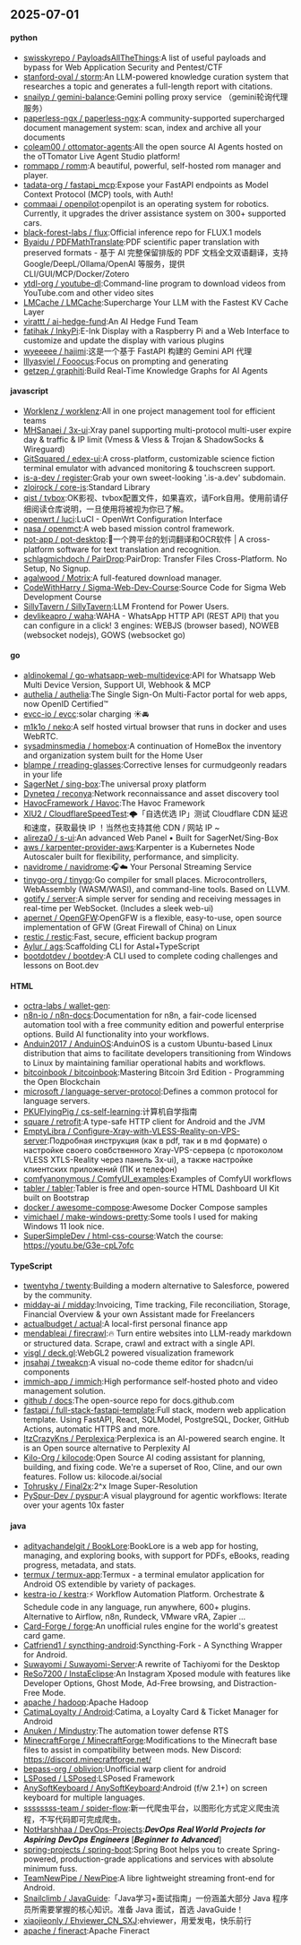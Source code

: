 ## 2025-07-01

#### python
* [swisskyrepo / PayloadsAllTheThings](https://github.com/swisskyrepo/PayloadsAllTheThings):A list of useful payloads and bypass for Web Application Security and Pentest/CTF
* [stanford-oval / storm](https://github.com/stanford-oval/storm):An LLM-powered knowledge curation system that researches a topic and generates a full-length report with citations.
* [snailyp / gemini-balance](https://github.com/snailyp/gemini-balance):Gemini polling proxy service （gemini轮询代理服务）
* [paperless-ngx / paperless-ngx](https://github.com/paperless-ngx/paperless-ngx):A community-supported supercharged document management system: scan, index and archive all your documents
* [coleam00 / ottomator-agents](https://github.com/coleam00/ottomator-agents):All the open source AI Agents hosted on the oTTomator Live Agent Studio platform!
* [rommapp / romm](https://github.com/rommapp/romm):A beautiful, powerful, self-hosted rom manager and player.
* [tadata-org / fastapi_mcp](https://github.com/tadata-org/fastapi_mcp):Expose your FastAPI endpoints as Model Context Protocol (MCP) tools, with Auth!
* [commaai / openpilot](https://github.com/commaai/openpilot):openpilot is an operating system for robotics. Currently, it upgrades the driver assistance system on 300+ supported cars.
* [black-forest-labs / flux](https://github.com/black-forest-labs/flux):Official inference repo for FLUX.1 models
* [Byaidu / PDFMathTranslate](https://github.com/Byaidu/PDFMathTranslate):PDF scientific paper translation with preserved formats - 基于 AI 完整保留排版的 PDF 文档全文双语翻译，支持 Google/DeepL/Ollama/OpenAI 等服务，提供 CLI/GUI/MCP/Docker/Zotero
* [ytdl-org / youtube-dl](https://github.com/ytdl-org/youtube-dl):Command-line program to download videos from YouTube.com and other video sites
* [LMCache / LMCache](https://github.com/LMCache/LMCache):Supercharge Your LLM with the Fastest KV Cache Layer
* [virattt / ai-hedge-fund](https://github.com/virattt/ai-hedge-fund):An AI Hedge Fund Team
* [fatihak / InkyPi](https://github.com/fatihak/InkyPi):E-Ink Display with a Raspberry Pi and a Web Interface to customize and update the display with various plugins
* [wyeeeee / hajimi](https://github.com/wyeeeee/hajimi):这是一个基于 FastAPI 构建的 Gemini API 代理
* [lllyasviel / Fooocus](https://github.com/lllyasviel/Fooocus):Focus on prompting and generating
* [getzep / graphiti](https://github.com/getzep/graphiti):Build Real-Time Knowledge Graphs for AI Agents

#### javascript
* [Worklenz / worklenz](https://github.com/Worklenz/worklenz):All in one project management tool for efficient teams
* [MHSanaei / 3x-ui](https://github.com/MHSanaei/3x-ui):Xray panel supporting multi-protocol multi-user expire day & traffic & IP limit (Vmess & Vless & Trojan & ShadowSocks & Wireguard)
* [GitSquared / edex-ui](https://github.com/GitSquared/edex-ui):A cross-platform, customizable science fiction terminal emulator with advanced monitoring & touchscreen support.
* [is-a-dev / register](https://github.com/is-a-dev/register):Grab your own sweet-looking '.is-a.dev' subdomain.
* [zloirock / core-js](https://github.com/zloirock/core-js):Standard Library
* [qist / tvbox](https://github.com/qist/tvbox):OK影视、tvbox配置文件，如果喜欢，请Fork自用。使用前请仔细阅读仓库说明，一旦使用将被视为你已了解。
* [openwrt / luci](https://github.com/openwrt/luci):LuCI - OpenWrt Configuration Interface
* [nasa / openmct](https://github.com/nasa/openmct):A web based mission control framework.
* [pot-app / pot-desktop](https://github.com/pot-app/pot-desktop):🌈一个跨平台的划词翻译和OCR软件 | A cross-platform software for text translation and recognition.
* [schlagmichdoch / PairDrop](https://github.com/schlagmichdoch/PairDrop):PairDrop: Transfer Files Cross-Platform. No Setup, No Signup.
* [agalwood / Motrix](https://github.com/agalwood/Motrix):A full-featured download manager.
* [CodeWithHarry / Sigma-Web-Dev-Course](https://github.com/CodeWithHarry/Sigma-Web-Dev-Course):Source Code for Sigma Web Development Course
* [SillyTavern / SillyTavern](https://github.com/SillyTavern/SillyTavern):LLM Frontend for Power Users.
* [devlikeapro / waha](https://github.com/devlikeapro/waha):WAHA - WhatsApp HTTP API (REST API) that you can configure in a click! 3 engines: WEBJS (browser based), NOWEB (websocket nodejs), GOWS (websocket go)

#### go
* [aldinokemal / go-whatsapp-web-multidevice](https://github.com/aldinokemal/go-whatsapp-web-multidevice):API for Whatsapp Web Multi Device Version, Support UI, Webhook & MCP
* [authelia / authelia](https://github.com/authelia/authelia):The Single Sign-On Multi-Factor portal for web apps, now OpenID Certified™
* [evcc-io / evcc](https://github.com/evcc-io/evcc):solar charging ☀️🚘
* [m1k1o / neko](https://github.com/m1k1o/neko):A self hosted virtual browser that runs in docker and uses WebRTC.
* [sysadminsmedia / homebox](https://github.com/sysadminsmedia/homebox):A continuation of HomeBox the inventory and organization system built for the Home User
* [blampe / rreading-glasses](https://github.com/blampe/rreading-glasses):Corrective lenses for curmudgeonly readars in your life
* [SagerNet / sing-box](https://github.com/SagerNet/sing-box):The universal proxy platform
* [Dyneteq / reconya](https://github.com/Dyneteq/reconya):Network reconnaissance and asset discovery tool
* [HavocFramework / Havoc](https://github.com/HavocFramework/Havoc):The Havoc Framework
* [XIU2 / CloudflareSpeedTest](https://github.com/XIU2/CloudflareSpeedTest):🌩「自选优选 IP」测试 Cloudflare CDN 延迟和速度，获取最快 IP ！当然也支持其他 CDN / 网站 IP ~
* [alireza0 / s-ui](https://github.com/alireza0/s-ui):An advanced Web Panel • Built for SagerNet/Sing-Box
* [aws / karpenter-provider-aws](https://github.com/aws/karpenter-provider-aws):Karpenter is a Kubernetes Node Autoscaler built for flexibility, performance, and simplicity.
* [navidrome / navidrome](https://github.com/navidrome/navidrome):🎧☁️ Your Personal Streaming Service
* [tinygo-org / tinygo](https://github.com/tinygo-org/tinygo):Go compiler for small places. Microcontrollers, WebAssembly (WASM/WASI), and command-line tools. Based on LLVM.
* [gotify / server](https://github.com/gotify/server):A simple server for sending and receiving messages in real-time per WebSocket. (Includes a sleek web-ui)
* [apernet / OpenGFW](https://github.com/apernet/OpenGFW):OpenGFW is a flexible, easy-to-use, open source implementation of GFW (Great Firewall of China) on Linux
* [restic / restic](https://github.com/restic/restic):Fast, secure, efficient backup program
* [Aylur / ags](https://github.com/Aylur/ags):Scaffolding CLI for Astal+TypeScript
* [bootdotdev / bootdev](https://github.com/bootdotdev/bootdev):A CLI used to complete coding challenges and lessons on Boot.dev

#### HTML
* [octra-labs / wallet-gen](https://github.com/octra-labs/wallet-gen):
* [n8n-io / n8n-docs](https://github.com/n8n-io/n8n-docs):Documentation for n8n, a fair-code licensed automation tool with a free community edition and powerful enterprise options. Build AI functionality into your workflows.
* [Anduin2017 / AnduinOS](https://github.com/Anduin2017/AnduinOS):AnduinOS is a custom Ubuntu-based Linux distribution that aims to facilitate developers transitioning from Windows to Linux by maintaining familiar operational habits and workflows.
* [bitcoinbook / bitcoinbook](https://github.com/bitcoinbook/bitcoinbook):Mastering Bitcoin 3rd Edition - Programming the Open Blockchain
* [microsoft / language-server-protocol](https://github.com/microsoft/language-server-protocol):Defines a common protocol for language servers.
* [PKUFlyingPig / cs-self-learning](https://github.com/PKUFlyingPig/cs-self-learning):计算机自学指南
* [square / retrofit](https://github.com/square/retrofit):A type-safe HTTP client for Android and the JVM
* [EmptyLibra / Configure-Xray-with-VLESS-Reality-on-VPS-server](https://github.com/EmptyLibra/Configure-Xray-with-VLESS-Reality-on-VPS-server):Подробная инструкция (как в pdf, так и в md формате) о настройке своего совбственного Xray-VPS-сервера (с протоколом VLESS XTLS-Reality через панель 3x-ui), а также настройке клиентских приложений (ПК и телефон)
* [comfyanonymous / ComfyUI_examples](https://github.com/comfyanonymous/ComfyUI_examples):Examples of ComfyUI workflows
* [tabler / tabler](https://github.com/tabler/tabler):Tabler is free and open-source HTML Dashboard UI Kit built on Bootstrap
* [docker / awesome-compose](https://github.com/docker/awesome-compose):Awesome Docker Compose samples
* [vimichael / make-windows-pretty](https://github.com/vimichael/make-windows-pretty):Some tools I used for making Windows 11 look nice.
* [SuperSimpleDev / html-css-course](https://github.com/SuperSimpleDev/html-css-course):Watch the course: https://youtu.be/G3e-cpL7ofc

#### TypeScript
* [twentyhq / twenty](https://github.com/twentyhq/twenty):Building a modern alternative to Salesforce, powered by the community.
* [midday-ai / midday](https://github.com/midday-ai/midday):Invoicing, Time tracking, File reconciliation, Storage, Financial Overview & your own Assistant made for Freelancers
* [actualbudget / actual](https://github.com/actualbudget/actual):A local-first personal finance app
* [mendableai / firecrawl](https://github.com/mendableai/firecrawl):🔥 Turn entire websites into LLM-ready markdown or structured data. Scrape, crawl and extract with a single API.
* [visgl / deck.gl](https://github.com/visgl/deck.gl):WebGL2 powered visualization framework
* [jnsahaj / tweakcn](https://github.com/jnsahaj/tweakcn):A visual no-code theme editor for shadcn/ui components
* [immich-app / immich](https://github.com/immich-app/immich):High performance self-hosted photo and video management solution.
* [github / docs](https://github.com/github/docs):The open-source repo for docs.github.com
* [fastapi / full-stack-fastapi-template](https://github.com/fastapi/full-stack-fastapi-template):Full stack, modern web application template. Using FastAPI, React, SQLModel, PostgreSQL, Docker, GitHub Actions, automatic HTTPS and more.
* [ItzCrazyKns / Perplexica](https://github.com/ItzCrazyKns/Perplexica):Perplexica is an AI-powered search engine. It is an Open source alternative to Perplexity AI
* [Kilo-Org / kilocode](https://github.com/Kilo-Org/kilocode):Open Source AI coding assistant for planning, building, and fixing code. We're a superset of Roo, Cline, and our own features. Follow us: kilocode.ai/social
* [Tohrusky / Final2x](https://github.com/Tohrusky/Final2x):2^x Image Super-Resolution
* [PySpur-Dev / pyspur](https://github.com/PySpur-Dev/pyspur):A visual playground for agentic workflows: Iterate over your agents 10x faster

#### java
* [adityachandelgit / BookLore](https://github.com/adityachandelgit/BookLore):BookLore is a web app for hosting, managing, and exploring books, with support for PDFs, eBooks, reading progress, metadata, and stats.
* [termux / termux-app](https://github.com/termux/termux-app):Termux - a terminal emulator application for Android OS extendible by variety of packages.
* [kestra-io / kestra](https://github.com/kestra-io/kestra):⚡ Workflow Automation Platform. Orchestrate & Schedule code in any language, run anywhere, 600+ plugins. Alternative to Airflow, n8n, Rundeck, VMware vRA, Zapier ...
* [Card-Forge / forge](https://github.com/Card-Forge/forge):An unofficial rules engine for the world's greatest card game.
* [Catfriend1 / syncthing-android](https://github.com/Catfriend1/syncthing-android):Syncthing-Fork - A Syncthing Wrapper for Android.
* [Suwayomi / Suwayomi-Server](https://github.com/Suwayomi/Suwayomi-Server):A rewrite of Tachiyomi for the Desktop
* [ReSo7200 / InstaEclipse](https://github.com/ReSo7200/InstaEclipse):An Instagram Xposed module with features like Developer Options, Ghost Mode, Ad-Free browsing, and Distraction-Free Mode.
* [apache / hadoop](https://github.com/apache/hadoop):Apache Hadoop
* [CatimaLoyalty / Android](https://github.com/CatimaLoyalty/Android):Catima, a Loyalty Card & Ticket Manager for Android
* [Anuken / Mindustry](https://github.com/Anuken/Mindustry):The automation tower defense RTS
* [MinecraftForge / MinecraftForge](https://github.com/MinecraftForge/MinecraftForge):Modifications to the Minecraft base files to assist in compatibility between mods. New Discord: https://discord.minecraftforge.net/
* [bepass-org / oblivion](https://github.com/bepass-org/oblivion):Unofficial warp client for android
* [LSPosed / LSPosed](https://github.com/LSPosed/LSPosed):LSPosed Framework
* [AnySoftKeyboard / AnySoftKeyboard](https://github.com/AnySoftKeyboard/AnySoftKeyboard):Android (f/w 2.1+) on screen keyboard for multiple languages.
* [ssssssss-team / spider-flow](https://github.com/ssssssss-team/spider-flow):新一代爬虫平台，以图形化方式定义爬虫流程，不写代码即可完成爬虫。
* [NotHarshhaa / DevOps-Projects](https://github.com/NotHarshhaa/DevOps-Projects):𝑫𝒆𝒗𝑶𝒑𝒔 𝑹𝒆𝒂𝒍 𝑾𝒐𝒓𝒍𝒅 𝑷𝒓𝒐𝒋𝒆𝒄𝒕𝒔 𝒇𝒐𝒓 𝑨𝒔𝒑𝒊𝒓𝒊𝒏𝒈 𝑫𝒆𝒗𝑶𝒑𝒔 𝑬𝒏𝒈𝒊𝒏𝒆𝒆𝒓𝒔 [𝑩𝒆𝒈𝒊𝒏𝒏𝒆𝒓 𝒕𝒐 𝑨𝒅𝒗𝒂𝒏𝒄𝒆𝒅]
* [spring-projects / spring-boot](https://github.com/spring-projects/spring-boot):Spring Boot helps you to create Spring-powered, production-grade applications and services with absolute minimum fuss.
* [TeamNewPipe / NewPipe](https://github.com/TeamNewPipe/NewPipe):A libre lightweight streaming front-end for Android.
* [Snailclimb / JavaGuide](https://github.com/Snailclimb/JavaGuide):「Java学习+面试指南」一份涵盖大部分 Java 程序员所需要掌握的核心知识。准备 Java 面试，首选 JavaGuide！
* [xiaojieonly / Ehviewer_CN_SXJ](https://github.com/xiaojieonly/Ehviewer_CN_SXJ):ehviewer，用爱发电，快乐前行
* [apache / fineract](https://github.com/apache/fineract):Apache Fineract
